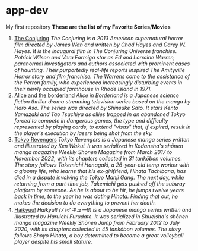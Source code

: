 # app-dev
My first repository
**These are the list of my Favorite Series/Movies**
1. [The Conjuring](https://www.netflix.com/be-en/title/70251894)
*The Conjuring is a 2013 American supernatural horror film directed by James Wan and written by Chad Hayes and Carey W. Hayes. It is the inaugural film in The Conjuring Universe franchise. Patrick Wilson and Vera Farmiga star as Ed and Lorraine Warren, paranormal investigators and authors associated with prominent cases of haunting. Their purportedly real-life reports inspired The Amityville Horror story and film franchise. The Warrens come to the assistance of the Perron family, who experienced increasingly disturbing events in their newly occupied farmhouse in Rhode Island in 1971.*
2. [Alice and the borderland](https://www.netflix.com/ph-en/title/80200575)
*Alice in Borderland is a Japanese science fiction thriller drama streaming television series based on the manga by Haro Aso. The series was directed by Shinsuke Sato. It stars Kento Yamazaki and Tao Tsuchiya as allies trapped in an abandoned Tokyo forced to compete in dangerous games, the type and difficulty represented by playing cards, to extend "visas" that, if expired, result in the player's execution by lasers being shot from the sky.*
3. [Tokyo Revengers](https://www.crunchyroll.com/series/G3KHEVMN1/tokyo-revengers)
*Tokyo Revengers is a Japanese manga series written and illustrated by Ken Wakui. It was serialized in Kodansha's shōnen manga magazine Weekly Shōnen Magazine from March 2017 to November 2022, with its chapters collected in 31 tankōbon volumes. The story follows Takemichi Hanagaki, a 26-year-old temp worker with a gloomy life, who learns that his ex-girlfriend, Hinata Tachibana, has died in a dispute involving the Tokyo Manji Gang. The next day, while returning from a part-time job, Takemichi gets pushed off the subway platform by someone. As he is about to be hit, he jumps twelve years back in time, to the year he was dating Hinata. Finding that out, he makes the decision to do everything to prevent her death.*
4. [Haikyuu!](https://www.crunchyroll.com/series/GY8VM8MWY/haikyu)
*Haikyu!! (ハイキュー!!) is a Japanese manga series written and illustrated by Haruichi Furudate. It was serialized in Shueisha's shōnen manga magazine Weekly Shōnen Jump from February 2012 to July 2020, with its chapters collected in 45 tankōbon volumes. The story follows Shoyo Hinata, a boy determined to become a great volleyball player despite his small stature.*

